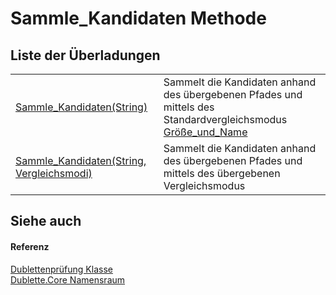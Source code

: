 # Sammle_Kandidaten Methode


## Liste der Überladungen
<table>
<tr>
<td><a href="3d634c7c-6bec-75e1-896c-bd2c774ecdc8">Sammle_Kandidaten(String)</a></td>
<td>Sammelt die Kandidaten anhand des übergebenen Pfades und mittels des Standardvergleichsmodus <a href="9fd18be0-a2ab-2580-dd6d-7ba89b017d19">Größe_und_Name</a></td></tr>
<tr>
<td><a href="a2a67af9-1638-540d-63d4-d9b21227065a">Sammle_Kandidaten(String, Vergleichsmodi)</a></td>
<td>Sammelt die Kandidaten anhand des übergebenen Pfades und mittels des übergebenen Vergleichsmodus</td></tr>
</table>

## Siehe auch


#### Referenz
<a href="24a05bb2-2b49-ccd1-4078-1b14b13c5e14">Dublettenprüfung Klasse</a>  
<a href="dc542d58-7cb6-5365-cce9-cfa395b16559">Dublette.Core Namensraum</a>  

